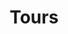 ---
title: Tours
date: 
draft: false

# descripcion
description : Media argollita con piedras chica

materials: Plata 925

color: Plateado

dimensions: 0,9cm

code: 01-04-0138

type: "Aros"

categories: []

price: $3.480,00

# Images
# first image will be shown in the product page
images:
  # - image: "images/path_to_image"
  # La ubicacion de las imagenes es imagenes/Aros/Aros.Piedras/01-04-0138-tours
  - image: "./images/aros/piedras/01-04-0138-media-argollita-con-piedras-chica_a.jpeg"
  - image: "./images/aros/piedras/01-04-0138-media-argollita-con-piedras-chica_b.jpeg"
---